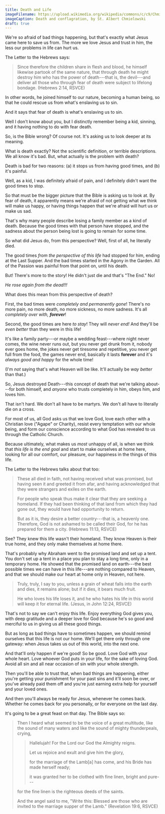 ```yaml
---
title: Death and Life
imageFilename: https://upload.wikimedia.org/wikipedia/commons/c/c9/Chmielowski_Death_and_conflagration.jpg
imageCaption: Death and conflagration, by St. Albert Chmielowski
draft: true
---
```


We're so afraid of bad things happening, but that's exactly what Jesus came here to save us from. The more we love Jesus and trust in him, the less our problems in life can hurt us.

The Letter to the Hebrews says:

> Since therefore the children share in flesh and blood, he himself likewise partook of the same nature, that through death he might destroy him who has the power of death---that is, the devil---and deliver all those who through fear of death were subject to lifelong bondage. (Hebrews 2:14, RSVCE)

In other words, he joined himself to our nature, becoming a human being, so that he could rescue us from what's enslaving us to sin.

And it says that fear of death is what's enslaving us to sin.

Well I don't know about you, but I distinctly remember being a kid, sinning, and it having nothing to do with fear death.

So, is the Bible wrong? Of course not. It's asking us to look deeper at its meaning.

What is death exactly? Not the scientific definition, or terrible descriptions. We all know it's bad. But, what actually is the problem with death?

Death is bad for two reasons: (a) it stops us from having good times, and (b) it's painful.

Well, as a kid, I was definitely afraid of pain, and I definitely didn't want the good times to stop.

So that must be the bigger picture that the Bible is asking us to look at. By fear of death, it apparently means we're afraid of not getting what we think will make us happy, or having things happen that we're afraid will hurt us or make us sad.

That's why many people describe losing a family member as a kind of death. Because the good times with that person have stopped, and the sadness about the person being lost is going to remain for some time.

So what did Jesus do, from this perspective? Well, first of all, he literally died.

The good times *from the perspective of this life* had stopped for him, ending at the Last Supper. And the bad times started in the Agony in the Garden. All of the Passion was painful from that point on, until his death.

But! There's more to the story! He didn't just die and that's "The End." No!

*He rose again from the dead!!!*

What does this mean from this perspective of death?

First, the bad times were *completely and permanently gone*! There's no more pain, no more death, no more sickness, no more sadness. It's all *completely over with, **forever***!

Second, the good times are here *to stay*! They will *never end!* And they'll be *even better* than they were in this life!

It's like a family party---or maybe a wedding feast---where night never comes, the wine never runs out, but you never get drunk from it, nobody ever goes home, the jokes never get tiresome and repetitive, you never get full from the food, the games never end, basically it lasts **forever** and it's *always good and happy* for the whole time!

(I'm *not* saying that's what Heaven will be like. It'll actually be *way better* than that.)

So, Jesus destroyed Death---this concept of death that we're talking about---for both himself, and *anyone* who trusts completely in him, obeys him, and loves him.

That isn't hard. We don't all have to be martyrs. We don't all have to literally die on a cross.

For most of us, all God asks us that we love God, love each other with a Christian love ("Agape" or Charity), resist every temptation with our whole being, and form our conscience according to what God has revealed to us through the Catholic Church.

Because ultimately, what makes us *most* unhappy of all, is when we think that *this life is the end goal* and start to make ourselves at home here, looking for all our comfort, our pleasure, our happiness in the things of this life.

The Letter to the Hebrews talks about that too:

> These all died in faith, not having received what was promised, but having seen it and greeted it from afar, and having acknowledged that they were strangers and exiles on the earth.
>
> For people who speak thus make it clear that they are seeking a homeland. If they had been thinking of that land from which they had gone out, they would have had opportunity to return.
>
> But as it is, they desire a better country---that is, a heavenly one. Therefore, God is not ashamed to be called their God, for he has prepared for them a city. (Hebrews 11:13, RSVCE)

See? They knew this life wasn't their homeland. They know Heaven is their true home, and they only make themselves at home there.

That's probably why Abraham went to the promised land and set up a tent. You don't set up a tent in a place you plan to stay a long time, only in a temporary home. He showed that the promised land on earth---the best possible times we can have in this life---are nothing compared to Heaven, and that we should make our heart at home only in Heaven, not here.

> Truly, truly, I say to you, unless a grain of wheat falls into the earth and dies, it remains alone; but if it dies, it bears much fruit.
>
> He who loves his life loses it, and he who hates his life in this world will keep it for eternal life. (Jesus, in John 12:24, RSVCE)

That's not to say we can't enjoy this life. Enjoy everything God gives you, with deep gratitude and a deeper love for God because he's so good and merciful to us in giving us all these good things.

But as long as bad things have to sometimes happen, we should remind ourselves that this life is not our home. We'll get there only through one gateway: when Jesus takes us out of this world, into the next one.

And that'll only happen if we're good! So be good. Love God with your whole heart. Love whoever God puts in your life, for the sake of loving God. Avoid all sin and all near occasion of sin with your whole strength.

Then you'll be able to trust that, when bad things are happening, either you're getting your punishment for your past sins and it'll soon be over, or you've already paid them off and you're just earning extra help for yourself and your loved ones.

And then you'll always be ready for Jesus, whenever he comes back. Whether he comes back for you personally, or for everyone on the last day.

It's going to be a great feast on that day. The Bible says so:

> Then I heard what seemed to be the voice of a great multitude, like the sound of many waters and like the sound of mighty thunderpeals, crying,
>
>> Hallelujah! For the Lord our God the Almighty reigns.
>>
>> Let us rejoice and exult and give him the glory,
>>
>> for the marriage of the Lamb[a] has come,
and his Bride has made herself ready;
>>
>> it was granted her to be clothed with fine linen, bright and pure---
>
> for the fine linen is the righteous deeds of the saints.
>
> And the angel said to me, "Write this: Blessed are those who are invited to the marriage supper of the Lamb." (Revelation 19:6, RSVCE)


